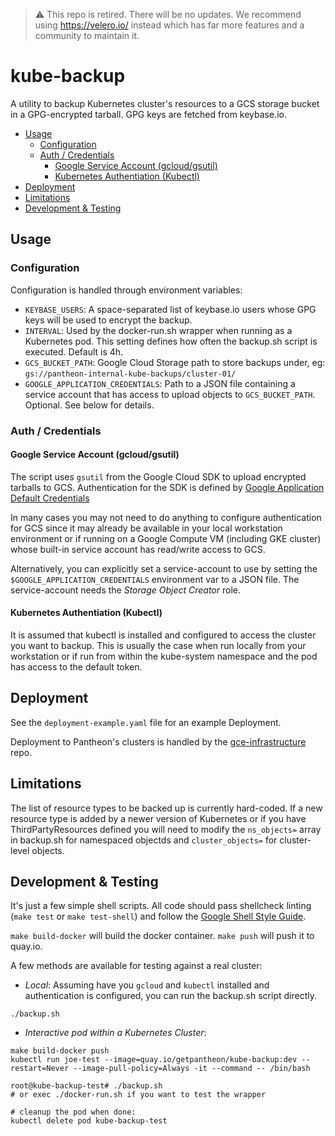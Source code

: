 > :warning: This repo is retired. There will be no updates. We recommend using https://velero.io/ instead
> which has far more features and a community to maintain it.

kube-backup
===========

A utility to backup Kubernetes cluster's resources to a GCS storage bucket in
a GPG-encrypted tarball. GPG keys are fetched from keybase.io.

<!-- toc -->

- [Usage](#usage)
  * [Configuration](#configuration)
  * [Auth / Credentials](#auth--credentials)
    + [Google Service Account (gcloud/gsutil)](#google-service-account-gcloudgsutil)
    + [Kubernetes Authentiation (Kubectl)](#kubernetes-authentiation-kubectl)
- [Deployment](#deployment)
- [Limitations](#limitations)
- [Development & Testing](#development--testing)

<!-- tocstop -->

Usage
-----

### Configuration

Configuration is handled through environment variables:

- `KEYBASE_USERS`: A space-separated list of keybase.io users whose GPG
  keys will be used to encrypt the backup.
- `INTERVAL`: Used by the docker-run.sh wrapper when running as a Kubernetes pod. This
  setting defines how often the backup.sh script is executed. Default is 4h.
- `GCS_BUCKET_PATH`: Google Cloud Storage path to store backups under, eg:
  `gs://pantheon-internal-kube-backups/cluster-01/`
- `GOOGLE_APPLICATION_CREDENTIALS`: Path to a JSON file containing a service
  account that has access to upload objects to `GCS_BUCKET_PATH`. Optional. See
  below for details.

### Auth / Credentials

#### Google Service Account (gcloud/gsutil)

The script uses `gsutil` from the Google Cloud SDK to upload encrypted tarballs
to GCS. Authentication for the SDK is defined
by [Google Application Default Credentials](https://developers.google.com/identity/protocols/application-default-credentials)

In many cases you may not need to do anything to configure authentication for
GCS since it may already be available in your local workstation environment
or if running on a Google Compute VM (including GKE cluster) whose built-in
service account has read/write access to GCS.

Alternatively, you can explicitly set a service-account to use by setting the
`$GOOGLE_APPLICATION_CREDENTIALS` environment var to a JSON file. The service-account
needs the *Storage Object Creator* role.

#### Kubernetes Authentiation (Kubectl)

It is assumed that kubectl is installed and configured to access the cluster
you want to backup. This is usually the case when run locally from your
workstation or if run from within the kube-system namespace and the pod has
access to the default token.

Deployment
----------

See the `deployment-example.yaml` file for an example Deployment.

Deployment to Pantheon's clusters is handled by the [gce-infrastructure](https://github.com/pantheon-systems/gce-infrastructure)
repo.

Limitations
-----------

The list of resource types to be backed up is currently hard-coded. If a new
resource type is added by a newer version of Kubernetes or if you have
ThirdPartyResources defined you will need to modify the `ns_objects=` array in
backup.sh for namespaced objectds and `cluster_objects=` for cluster-level
objects.

Development & Testing
---------------------

It's just a few simple shell scripts. All code should pass shellcheck linting
(`make test` or `make test-shell`) and follow the
[Google Shell Style Guide](https://google.github.io/styleguide/shell.xml).

`make build-docker` will build the docker container. `make push` will push
it to quay.io.

A few methods are available for testing against a real cluster:

- *Local*: Assuming have you `gcloud` and `kubectl` installed and authentication
  is configured, you can run the backup.sh script directly.
```
./backup.sh
```

- *Interactive pod within a Kubernetes Cluster*:
```
make build-docker push
kubectl run joe-test --image=quay.io/getpantheon/kube-backup:dev --restart=Never --image-pull-policy=Always -it --command -- /bin/bash

root@kube-backup-test# ./backup.sh
# or exec ./docker-run.sh if you want to test the wrapper

# cleanup the pod when done:
kubectl delete pod kube-backup-test
```
